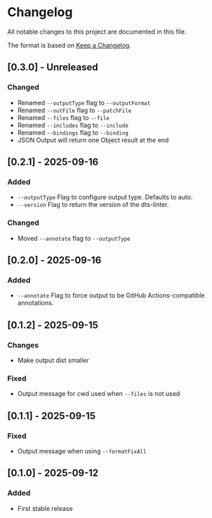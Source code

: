 # Changelog

All notable changes to this project are documented in this file.

The format is based on [Keep a Changelog](https://keepachangelog.com/en/1.0.0/).

## [0.3.0] - Unreleased

### Changed

- Renamed `--outputType` flag to `--outputFormat`
- Renamed `--outFile` flag to `--patchFile`
- Renamed `--files` flag to `--file`
- Renamed `--includes` flag to `--include`
- Renamed `--bindings` flag to `--binding`
- JSON Output will return one Object result at the end

## [0.2.1] - 2025-09-16

### Added

- `--outputType` Flag to configure output type. Defaults to auto.
- `--version` Flag to return the version of the dts-linter.

### Changed

- Moved `--annotate` flag to `--outputType`

## [0.2.0] - 2025-09-16

### Added

- `--annotate` Flag to force output to be GitHub Actions-compatible annotations.

## [0.1.2] - 2025-09-15

### Changes

- Make output dist smaller

### Fixed

- Output message for cwd used when `--files` is not used

## [0.1.1] - 2025-09-15

### Fixed

- Output message when using `--formatFixAll`

## [0.1.0] - 2025-09-12

### Added

- First stable release
